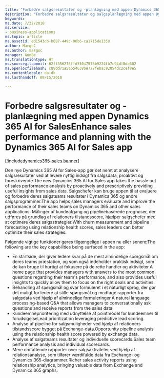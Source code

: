 ```yaml
---
title: "Forbedre salgsresultater og -planlægning med appen Dynamics 365 AI for Sales"
description: "Forbedre salgsresultater og salgsplanlægning med appen Dynamics 365 AI for Sales"
keywords: 
ms.date: 7/22/2018
ms.service:
- business-applications
ms.topic: article
ms.assetid: ed1543db-b687-449c-90b6-ca1715de1358
author: MargoC
ms.author: margoc
manager: AnnBe
ms.translationtype: HT
ms.sourcegitcommit: 62ff356275ffd55047573b9224fb7c94df8dd602
ms.openlocfilehash: c88dd71a5a654638be727feba392054dc2cef9e5
ms.contentlocale: da-dk
ms.lasthandoff: 08/15/2018

---
```


# <a name="enhance-sales-performance-and-planning-with-the-dynamics-365-ai-for-sales-app"></a><span data-ttu-id="df4de-103">Forbedre salgsresultater og -planlægning med appen Dynamics 365 AI for Sales</span><span class="sxs-lookup"><span data-stu-id="df4de-103">Enhance sales performance and planning with the Dynamics 365 AI for Sales app</span></span>

[!include[dynamics365-sales banner](../includes/dynamics365-sales.md)]





<span data-ttu-id="df4de-104">Den nye Dynamics 365 AI for Sales-app gør det nemt at analysere salgsresultater ved at levere nyttig indsigt fra salgsdata, proaktivt og foreskrivende.</span><span class="sxs-lookup"><span data-stu-id="df4de-104">The new Dynamics 365 AI for Sales app takes the hassle out of sales performance analysis by proactively and prescriptively providing useful insights from sales data.</span></span> <span data-ttu-id="df4de-105">Salgschefer kan bruge appen til at evaluere og forbedre deres salgsteams resultater i Dynamics 365 og andre salgsprogrammer.</span><span class="sxs-lookup"><span data-stu-id="df4de-105">The app helps sales managers evaluate and improve the performance of their sales teams on Dynamics 365 and other sales applications.</span></span> <span data-ttu-id="df4de-106">Målinger af kundeafgang og pipelinebaserede prognoser, der udføres på grundlag af relationers tilstandsscore, hjælper salgschefer med at optimere deres salgsstrategier.</span><span class="sxs-lookup"><span data-stu-id="df4de-106">With churn measurement and pipeline forecasting using relationship health scores, sales leaders can better optimize their sales strategies.</span></span>

<span data-ttu-id="df4de-107">Følgende vigtige funktioner gøres tilgængelige i appen nu eller senere:</span><span class="sxs-lookup"><span data-stu-id="df4de-107">The following are the key capabilities being surfaced in the app:</span></span>

-   <span data-ttu-id="df4de-108">En startside, der giver ledere svar på de mest almindelige spørgsmål om deres teams præstation, og som også indeholder praktisk indsigt, som de kan bruge til hurtigt at fokusere på de rette handler og aktiviteter.</span><span class="sxs-lookup"><span data-stu-id="df4de-108">A home page that provides managers with answers to the most common questions regarding their team's performance, and also provides useful insights to quickly allow them to focus on the right deals and activities.</span></span>
-   <span data-ttu-id="df4de-109">Behandling af spørgsmål og svar formuleret i et naturligt sprog, der gør det muligt for ledere at stille spørgsmål og modtage rapporter fra salgsdata ved hjælp af almindelige formuleringer.</span><span class="sxs-lookup"><span data-stu-id="df4de-109">A natural language processing-based Q&A that allows managers to conversationally ask questions and receive reports from the sales data.</span></span> 
-   <span data-ttu-id="df4de-110">Kundeemneprioritering med udnyttelse af pointmodel for kundeemner til forudsigelse</span><span class="sxs-lookup"><span data-stu-id="df4de-110">Lead prioritization leveraging predictive lead scoring.</span></span>
-   <span data-ttu-id="df4de-111">Analyse af pipeline for salgsmuligheder ved hjælp af relationers tilstandsscore bygget på Exchange-data.</span><span class="sxs-lookup"><span data-stu-id="df4de-111">Opportunity pipeline analysis using the relationship health score powered by exchange data.</span></span>
-   <span data-ttu-id="df4de-112">Analyse af salgsteams resultater og individuelle scorecards.</span><span class="sxs-lookup"><span data-stu-id="df4de-112">Sales team performance analysis and individual scorecards.</span></span>
-   <span data-ttu-id="df4de-113">Mere omfattende rapporter over salgsaktiviteter ved hjælp af relationsanalyse, som tilfører værdifulde data fra Exchange- og Dynamics 365-diagrammer.</span><span class="sxs-lookup"><span data-stu-id="df4de-113">Richer sales activity reports using relationship analytics, bringing valuable data from Exchange and Dynamics 365 graphs.</span></span>   

